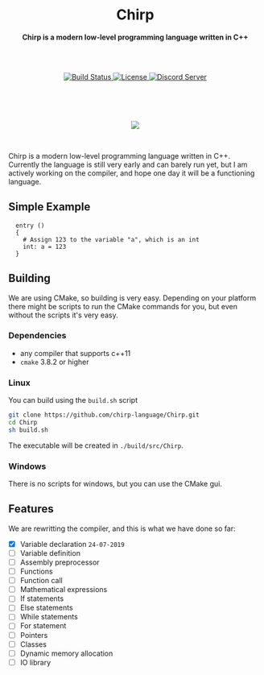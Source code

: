 <h1 align = 'center'>Chirp</h1>

<div align = 'center'>
  <strong>Chirp is a modern low-level programming language written in C++</strong>

  <br><br>

  <!-- Source for new image: https://shields.io/category/build -->
  <a href = 'https://travis-ci.org/binkiklou/Chirp'>
    <img src = 'https://img.shields.io/travis/binkiklou/Chirp/master.svg?style=for-the-badge' alt = 'Build Status' />
  </a>

  <a href = 'https://github.com/binkiklou/Chirp/blob/master/LICENSE'>
    <img src = 'https://img.shields.io/github/license/binkiklou/Chirp.svg?style=for-the-badge' alt = 'License' />
  </a>

  <a href = 'https://discord.gg/8EeVJaS'>
    <img src = 'http://munchii.me/Images/ChirpDiscord.svg' alt = 'Discord Server' />
  </a>
</div>

<br><br><br>

<p align = 'center'>
  <img src = 'https://camo.githubusercontent.com/641f171b8217bb22d5951086a25c7c7a037a106c/68747470733a2f2f63646e2e646973636f72646170702e636f6d2f6174746163686d656e74732f3530363135323839363631383935343831322f3538323035313338303737373435313534312f4368697270536d616c6c49636f6e2e706e67'>
</p>

<br>

Chirp is a modern low-level programming language written in C++. Currently the language is still very early and can barely run yet, but I am actively working on the compiler, and hope one day it will be a functioning language.

## Simple Example

```chirp
  entry ()
  {
    # Assign 123 to the variable "a", which is an int
    int: a = 123
  }
```

## Building

We are using CMake, so building is very easy. Depending on your platform there might be scripts to run the CMake commands for you, but even without the scripts it's very easy.

### Dependencies

- any compiler that supports c++11
- ``cmake`` 3.8.2 or higher

### Linux

You can build using the ``build.sh`` script

```bash
git clone https://github.com/chirp-language/Chirp.git
cd Chirp
sh build.sh
```

The executable will be created in ``./build/src/Chirp``.

### Windows

There is no scripts for windows, but you can use the CMake gui.

## Features

We are rewritting the compiler, and this is what we have done so far:

- [x] Variable declaration ``24-07-2019``
- [ ] Variable definition
- [ ] Assembly preprocessor
- [ ] Functions
- [ ] Function call
- [ ] Mathematical expressions
- [ ] If statements
- [ ] Else statements
- [ ] While statements
- [ ] For statement
- [ ] Pointers
- [ ] Classes
- [ ] Dynamic memory allocation
- [ ] IO library
